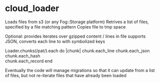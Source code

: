 cloud_loader
============
Loads files from s3 (or any Fog::Storage platform)
Retrives a list of files, specified by a file matching pattern
Copies file to tmp space

Optional:
 provides iterates over gzipped content / lines in file 
 supports JSON, converts each line to with symbolized keys
 
Loader.chunks(/pat/).each do |chunk|
  chunk.each_line
  chunk.each_json
  chunk.each_hash  
  chunk.each_record
end

Eventually the code will manage migrations
so that it can update from a list of files,
but not re-iterate files that have already been loaded

 